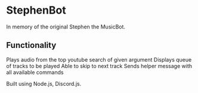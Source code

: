 # StephenBot
In memory of the original Stephen the MusicBot.

## Functionality
Plays audio from the top youtube search of given argument
Displays queue of tracks to be played
Able to skip to next track
Sends helper message with all available commands


Built using Node.js, Discord.js.

